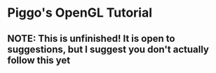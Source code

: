 # Piggo's OpenGL Tutorial
## NOTE: This is unfinished! It is open to suggestions, but I suggest you don't actually follow this yet
